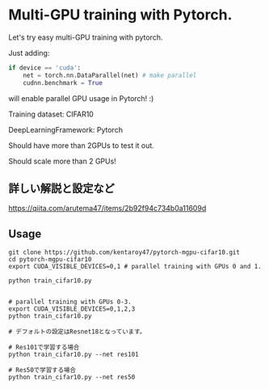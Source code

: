 # Multi-GPU training with Pytorch.

Let's try easy multi-GPU training with pytorch.

Just adding:

```python
if device == 'cuda':
    net = torch.nn.DataParallel(net) # make parallel
    cudnn.benchmark = True
```
will enable parallel GPU usage in Pytorch! :)

Training dataset: CIFAR10

DeepLearningFramework: Pytorch

Should have more than 2GPUs to test it out.

Should scale more than 2 GPUs!

## 詳しい解説と設定など
https://qiita.com/arutema47/items/2b92f94c734b0a11609d

## Usage

```shell
git clone https://github.com/kentaroy47/pytorch-mgpu-cifar10.git
cd pytorch-mgpu-cifar10
export CUDA_VISIBLE_DEVICES=0,1 # parallel training with GPUs 0 and 1.

python train_cifar10.py


# parallel training with GPUs 0-3.
export CUDA_VISIBLE_DEVICES=0,1,2,3
python train_cifar10.py

# デフォルトの設定はResnet18となっています。

# Res101で学習する場合
python train_cifar10.py --net res101

# Res50で学習する場合
python train_cifar10.py --net res50
```
